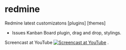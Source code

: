 # redmine
Redmine latest customizatons [plugins] [themes]
- Issues Kanban Board plugin, drag and drop, stylings.

Screencast at YouTube
[![Screencast at YouTube](https://img.youtube.com/vi/X7k0owE7wnc/0.jpg)](https://www.youtube.com/watch?v=X7k0owE7wnc)
.
